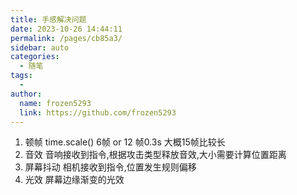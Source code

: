 ```yaml
---
title: 手感解决问题
date: 2023-10-26 14:44:11
permalink: /pages/cb85a3/
sidebar: auto
categories:
  - 随笔
tags:
  - 
author: 
  name: frozen5293
  link: https://github.com/frozen5293
---
```


1. 顿帧
    time.scale()
    6帧 or 12 帧0.3s 大概15帧比较长
2. 音效
    音响接收到指令,根据攻击类型释放音效,大小需要计算位置距离
3. 屏幕抖动
    相机接收到指令,位置发生规则偏移
4. 光效
   屏幕边缘渐变的光效